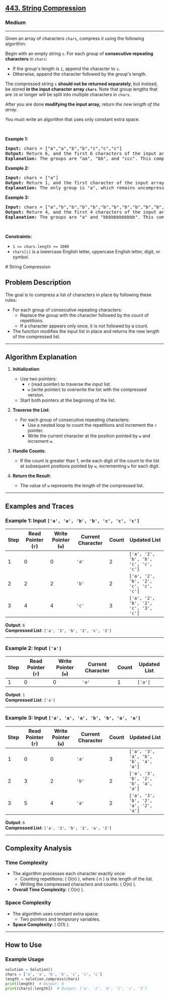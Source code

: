 <h2><a href="https://leetcode.com/problems/string-compression">443. String Compression</a></h2><h3>Medium</h3><hr><p>Given an array of characters <code>chars</code>, compress it using the following algorithm:</p>

<p>Begin with an empty string <code>s</code>. For each group of <strong>consecutive repeating characters</strong> in <code>chars</code>:</p>

<ul>
	<li>If the group&#39;s length is <code>1</code>, append the character to <code>s</code>.</li>
	<li>Otherwise, append the character followed by the group&#39;s length.</li>
</ul>

<p>The compressed string <code>s</code> <strong>should not be returned separately</strong>, but instead, be stored <strong>in the input character array <code>chars</code></strong>. Note that group lengths that are <code>10</code> or longer will be split into multiple characters in <code>chars</code>.</p>

<p>After you are done <strong>modifying the input array,</strong> return <em>the new length of the array</em>.</p>

<p>You must write an algorithm that uses only constant extra space.</p>

<p>&nbsp;</p>
<p><strong class="example">Example 1:</strong></p>

<pre>
<strong>Input:</strong> chars = [&quot;a&quot;,&quot;a&quot;,&quot;b&quot;,&quot;b&quot;,&quot;c&quot;,&quot;c&quot;,&quot;c&quot;]
<strong>Output:</strong> Return 6, and the first 6 characters of the input array should be: [&quot;a&quot;,&quot;2&quot;,&quot;b&quot;,&quot;2&quot;,&quot;c&quot;,&quot;3&quot;]
<strong>Explanation:</strong> The groups are &quot;aa&quot;, &quot;bb&quot;, and &quot;ccc&quot;. This compresses to &quot;a2b2c3&quot;.
</pre>

<p><strong class="example">Example 2:</strong></p>

<pre>
<strong>Input:</strong> chars = [&quot;a&quot;]
<strong>Output:</strong> Return 1, and the first character of the input array should be: [&quot;a&quot;]
<strong>Explanation:</strong> The only group is &quot;a&quot;, which remains uncompressed since it&#39;s a single character.
</pre>

<p><strong class="example">Example 3:</strong></p>

<pre>
<strong>Input:</strong> chars = [&quot;a&quot;,&quot;b&quot;,&quot;b&quot;,&quot;b&quot;,&quot;b&quot;,&quot;b&quot;,&quot;b&quot;,&quot;b&quot;,&quot;b&quot;,&quot;b&quot;,&quot;b&quot;,&quot;b&quot;,&quot;b&quot;]
<strong>Output:</strong> Return 4, and the first 4 characters of the input array should be: [&quot;a&quot;,&quot;b&quot;,&quot;1&quot;,&quot;2&quot;].
<strong>Explanation:</strong> The groups are &quot;a&quot; and &quot;bbbbbbbbbbbb&quot;. This compresses to &quot;ab12&quot;.</pre>

<p>&nbsp;</p>
<p><strong>Constraints:</strong></p>

<ul>
	<li><code>1 &lt;= chars.length &lt;= 2000</code></li>
	<li><code>chars[i]</code> is a lowercase English letter, uppercase English letter, digit, or symbol.</li>
</ul>
# String Compression

## Problem Description

The goal is to compress a list of characters in place by following these rules:
- For each group of consecutive repeating characters:
  - Replace the group with the character followed by the count of repetitions.
  - If a character appears only once, it is not followed by a count.
- The function modifies the input list in place and returns the new length of the compressed list.

---

## Algorithm Explanation

1. **Initialization**:
   - Use two pointers: 
     - `r` (read pointer) to traverse the input list.
     - `w` (write pointer) to overwrite the list with the compressed version.
   - Start both pointers at the beginning of the list.

2. **Traverse the List**:
   - For each group of consecutive repeating characters:
     - Use a nested loop to count the repetitions and increment the `r` pointer.
     - Write the current character at the position pointed by `w` and increment `w`.

3. **Handle Counts**:
   - If the count is greater than 1, write each digit of the count to the list at subsequent positions pointed by `w`, incrementing `w` for each digit.

4. **Return the Result**:
   - The value of `w` represents the length of the compressed list.

---

## Examples and Traces

### Example 1: Input `['a', 'a', 'b', 'b', 'c', 'c', 'c']`

| Step | Read Pointer (`r`) | Write Pointer (`w`) | Current Character | Count | Updated List           |
|------|---------------------|---------------------|-------------------|-------|------------------------|
| 1    | 0                  | 0                   | `'a'`             | 2     | `['a', '2', 'b', 'b', 'c', 'c', 'c']` |
| 2    | 2                  | 2                   | `'b'`             | 2     | `['a', '2', 'b', '2', 'c', 'c', 'c']` |
| 3    | 4                  | 4                   | `'c'`             | 3     | `['a', '2', 'b', '2', 'c', '3', 'c']` |

**Output**: `6`  
**Compressed List**: `['a', '2', 'b', '2', 'c', '3']`

---

### Example 2: Input `['a']`

| Step | Read Pointer (`r`) | Write Pointer (`w`) | Current Character | Count | Updated List |
|------|---------------------|---------------------|-------------------|-------|--------------|
| 1    | 0                  | 0                   | `'a'`             | 1     | `['a']`      |

**Output**: `1`  
**Compressed List**: `['a']`

---

### Example 3: Input `['a', 'a', 'a', 'b', 'b', 'a', 'a']`

| Step | Read Pointer (`r`) | Write Pointer (`w`) | Current Character | Count | Updated List           |
|------|---------------------|---------------------|-------------------|-------|------------------------|
| 1    | 0                  | 0                   | `'a'`             | 3     | `['a', '3', 'a', 'b', 'b', 'a', 'a']` |
| 2    | 3                  | 2                   | `'b'`             | 2     | `['a', '3', 'b', '2', 'b', 'a', 'a']` |
| 3    | 5                  | 4                   | `'a'`             | 2     | `['a', '3', 'b', '2', 'a', '2', 'a']` |

**Output**: `6`  
**Compressed List**: `['a', '3', 'b', '2', 'a', '2']`

---

## Complexity Analysis

### Time Complexity
- The algorithm processes each character exactly once:
  - Counting repetitions: \( O(n) \), where \( n \) is the length of the list.
  - Writing the compressed characters and counts: \( O(n) \).
- **Overall Time Complexity**: \( O(n) \).

### Space Complexity
- The algorithm uses constant extra space:
  - Two pointers and temporary variables.
- **Space Complexity**: \( O(1) \).

---

## How to Use

### Example Usage
```python
solution = Solution()
chars = ['a', 'a', 'b', 'b', 'c', 'c', 'c']
length = solution.compress(chars)
print(length)  # Output: 6
print(chars[:length])  # Output: ['a', '2', 'b', '2', 'c', '3']

